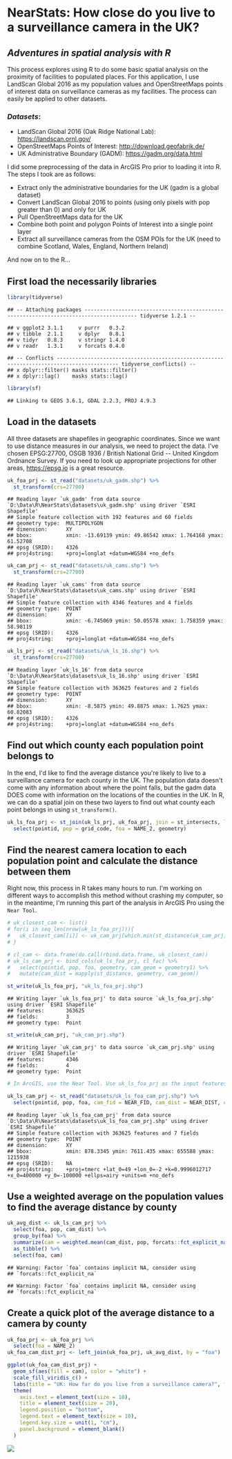 NearStats: How close do you live to a surveillance camera in the UK?
================

*Adventures in spatial analysis with R*
---------------------------------------

This process explores using R to do some basic spatial analysis on the proximity of facilities to populated places. For this application, I use LandScan Global 2016 as my population values and OpenStreetMaps points of interest data on surveillance cameras as my facilities. The process can easily be applied to other datasets.

### ***Datasets***:

-   LandScan Global 2016 (Oak Ridge National Lab): <https://landscan.ornl.gov/>
-   OpenStreetMaps Points of Interest: <http://download.geofabrik.de/>
-   UK Administrative Boundary (GADM): <https://gadm.org/data.html>

I did some preprocessing of the data in ArcGIS Pro prior to loading it into R. The steps I took are as follows: 

- Extract only the administrative boundaries for the UK (gadm is a global dataset) 
- Convert LandScan Global 2016 to points (using only pixels with pop greater than 0) and only for UK 
- Pull OpenStreetMaps data for the UK 
- Combine both point and polygon Points of Interest into a single point layer 
- Extract all surveillance cameras from the OSM POIs for the UK (need to combine Scotland, Wales, England, Northern Ireland)

And now on to the R...

First load the necessarily libraries
------------------------------------

``` r
library(tidyverse)
```

    ## -- Attaching packages --------------------------------------------------------------------------------------- tidyverse 1.2.1 --

    ## v ggplot2 3.1.1     v purrr   0.3.2
    ## v tibble  2.1.1     v dplyr   0.8.1
    ## v tidyr   0.8.3     v stringr 1.4.0
    ## v readr   1.3.1     v forcats 0.4.0

    ## -- Conflicts ------------------------------------------------------------------------------------------ tidyverse_conflicts() --
    ## x dplyr::filter() masks stats::filter()
    ## x dplyr::lag()    masks stats::lag()

``` r
library(sf)
```

    ## Linking to GEOS 3.6.1, GDAL 2.2.3, PROJ 4.9.3

Load in the datasets
--------------------

All three datasets are shapefiles in geographic coordinates. Since we want to use distance measures in our analysis, we need to project the data. I've chosen EPSG:27700, OSGB 1936 / British National Grid -- United Kingdom Ordnance Survey. If you need to look up appropriate projections for other areas, <https://epsg.io> is a great resource.

``` r
uk_foa_prj <- st_read("datasets/uk_gadm.shp") %>%
  st_transform(crs=27700)
```

    ## Reading layer `uk_gadm' from data source `D:\Data\R\NearStats\datasets\uk_gadm.shp' using driver `ESRI Shapefile'
    ## Simple feature collection with 192 features and 60 fields
    ## geometry type:  MULTIPOLYGON
    ## dimension:      XY
    ## bbox:           xmin: -13.69139 ymin: 49.86542 xmax: 1.764168 ymax: 61.52708
    ## epsg (SRID):    4326
    ## proj4string:    +proj=longlat +datum=WGS84 +no_defs

``` r
uk_cam_prj <- st_read("datasets/uk_cams.shp") %>%
  st_transform(crs=27700)
```

    ## Reading layer `uk_cams' from data source `D:\Data\R\NearStats\datasets\uk_cams.shp' using driver `ESRI Shapefile'
    ## Simple feature collection with 4346 features and 4 fields
    ## geometry type:  POINT
    ## dimension:      XY
    ## bbox:           xmin: -6.745069 ymin: 50.05578 xmax: 1.758359 ymax: 58.98119
    ## epsg (SRID):    4326
    ## proj4string:    +proj=longlat +datum=WGS84 +no_defs

``` r
uk_ls_prj <- st_read("datasets/uk_ls_16.shp") %>%
  st_transform(crs=27700)
```

    ## Reading layer `uk_ls_16' from data source `D:\Data\R\NearStats\datasets\uk_ls_16.shp' using driver `ESRI Shapefile'
    ## Simple feature collection with 363625 features and 2 fields
    ## geometry type:  POINT
    ## dimension:      XY
    ## bbox:           xmin: -8.5875 ymin: 49.8875 xmax: 1.7625 ymax: 60.82083
    ## epsg (SRID):    4326
    ## proj4string:    +proj=longlat +datum=WGS84 +no_defs

Find out which county each population point belongs to
------------------------------------------------------

In the end, I'd like to find the average distance you're likely to live to a surveillance camera for each county in the UK. The population data doesn't come with any information about where the point falls, but the gadm data DOES come with information on the locations of the counties in the UK. In R, we can do a spatial join on these two layers to find out what county each point belongs in using `st_transform()`.

``` r
uk_ls_foa_prj <- st_join(uk_ls_prj, uk_foa_prj, join = st_intersects, left = TRUE) %>%
  select(pointid, pop = grid_code, foa = NAME_2, geometry)
```

Find the nearest camera location to each population point and calculate the distance between them
-------------------------------------------------------------------------------------------------

Right now, this process in R takes many hours to run. I'm working on different ways to accomplish this method without crashing my computer, so in the meantime, I'm running this part of the analysis in ArcGIS Pro using the `Near Tool`.

``` r
# uk_closest_cam <- list()
# for(i in seq_len(nrow(uk_ls_foa_prj))){
#   uk_closest_cam[[i]] <- uk_cam_prj[which.min(st_distance(uk_cam_prj, uk_ls_foa_prj[i,])),]
# }

# cl_cam <- data.frame(do.call(rbind.data.frame, uk_closest_cam))
# uk_ls_cam_prj <- bind_cols(uk_ls_foa_prj, cl_fac) %>%
#   select(pointid, pop, foa, geometry, cam_geom = geometry1) %>%
#   mutate(cam_dist = mapply(st_distance, geometry, cam_geom))

st_write(uk_ls_foa_prj, "uk_ls_foa_prj.shp")
```

    ## Writing layer `uk_ls_foa_prj' to data source `uk_ls_foa_prj.shp' using driver `ESRI Shapefile'
    ## features:       363625
    ## fields:         3
    ## geometry type:  Point

``` r
st_write(uk_cam_prj, "uk_cam_prj.shp")
```

    ## Writing layer `uk_cam_prj' to data source `uk_cam_prj.shp' using driver `ESRI Shapefile'
    ## features:       4346
    ## fields:         4
    ## geometry type:  Point

``` r
# In ArcGIS, use the Near Tool. Use uk_ls_foa_prj as the input features and uk_cam_prj as the near features. Check the "location" box. Then, export the file back out as "uk_ls_foa_cam_prj.shp" and prepare to reload back into R.

uk_ls_cam_prj <- st_read("datasets/uk_ls_foa_cam_prj.shp") %>% 
  select(pointid, pop, foa, cam_fid = NEAR_FID, cam_dist = NEAR_DIST, cam_x = NEAR_X, cam_y = NEAR_Y)
```

    ## Reading layer `uk_ls_foa_cam_prj' from data source `D:\Data\R\NearStats\datasets\uk_ls_foa_cam_prj.shp' using driver `ESRI Shapefile'
    ## Simple feature collection with 363625 features and 7 fields
    ## geometry type:  POINT
    ## dimension:      XY
    ## bbox:           xmin: 878.3345 ymin: 7611.435 xmax: 655588 ymax: 1215938
    ## epsg (SRID):    NA
    ## proj4string:    +proj=tmerc +lat_0=49 +lon_0=-2 +k=0.9996012717 +x_0=400000 +y_0=-100000 +ellps=airy +units=m +no_defs

Use a weighted average on the population values to find the average distance by county
--------------------------------------------------------------------------------------

``` r
uk_avg_dist <- uk_ls_cam_prj %>%
  select(foa, pop, cam_dist) %>%
  group_by(foa) %>%
  summarize(cam = weighted.mean(cam_dist, pop, forcats::fct_explicit_na(foa, na_level = "(Missing)"))/1000) %>% 
  as_tibble() %>% 
  select(foa, cam)
```

    ## Warning: Factor `foa` contains implicit NA, consider using
    ## `forcats::fct_explicit_na`

    ## Warning: Factor `foa` contains implicit NA, consider using
    ## `forcats::fct_explicit_na`

Create a quick plot of the average distance to a camera by county
-----------------------------------------------------------------

``` r
uk_foa_prj <- uk_foa_prj %>% 
  select(foa = NAME_2)
uk_foa_cam_dist_prj <- left_join(uk_foa_prj, uk_avg_dist, by = "foa")

ggplot(uk_foa_cam_dist_prj) +
  geom_sf(aes(fill = cam), color = "white") +
  scale_fill_viridis_c() +
  labs(title = "UK: How far do you live from a surveillance camera?", fill = "Avg Distance (in kilometers)") +
  theme(
    axis.text = element_text(size = 10),
    title = element_text(size = 20),
    legend.position = "bottom",
    legend.text = element_text(size = 10),
    legend.key.size = unit(1, "cm"),
    panel.background = element_blank()
  )
```

![](NearStats_files/figure-markdown_github/unnamed-chunk-6-1.png)

